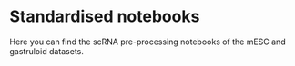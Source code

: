 # Standardised notebooks
Here you can find the scRNA pre-processing notebooks of the mESC and gastruloid datasets.
